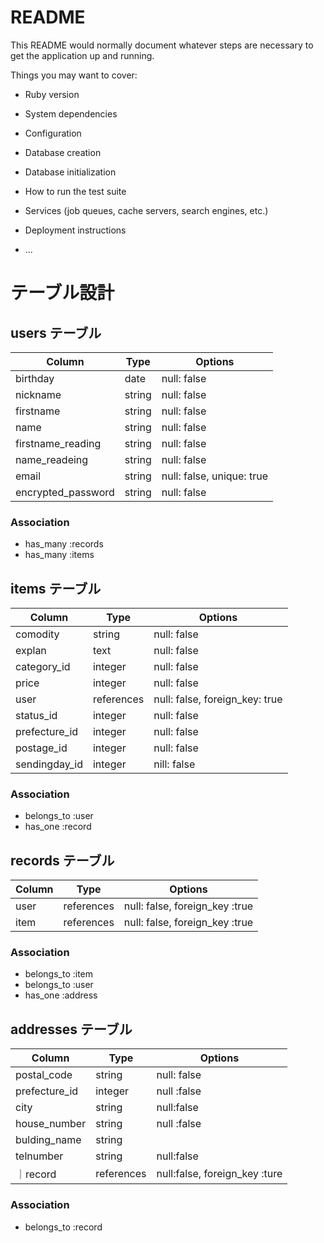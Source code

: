 
# README

This README would normally document whatever steps are necessary to get the
application up and running.

Things you may want to cover:

* Ruby version

* System dependencies

* Configuration

* Database creation

* Database initialization

* How to run the test suite

* Services (job queues, cache servers, search engines, etc.)

* Deployment instructions

* ...
# テーブル設計

## users テーブル

| Column   | Type   | Options     |
| -------- | ------ | ----------- |
| birthday | date | null: false |
| nickname | string | null: false |
| firstname     | string | null: false |
| name     | string | null: false |
| firstname_reading     | string | null: false |
| name_readeing     | string | null: false |
| email    | string | null: false, unique: true|
| encrypted_password | string | null: false |

### Association

- has_many :records
- has_many :items

## items テーブル

| Column | Type   | Options     |
| ------ | ------ | ----------- |
| comodity | string | null: false |
| explan | text | null: false|
| category_id | integer | null: false |
| price | integer | null: false |
| user   | references | null: false, foreign_key: true |
| status_id | integer | null: false |
| prefecture_id | integer | null: false |
| postage_id | integer | null: false |
| sendingday_id | integer | nill: false |

### Association

- belongs_to :user
- has_one :record

## records テーブル

| Column | Type       | Options                        |
| ------ | ---------- | ------------------------------ |
| user   | references | null: false, foreign_key :true |
| item   | references | null: false, foreign_key :true |

### Association

- belongs_to :item
- belongs_to :user
- has_one :address

## addresses テーブル

| Column  | Type       | Options |
| ------- | ---------- | ---------------------------- |
| postal_code | string |null: false|
| prefecture_id | integer | null :false|
| city | string | null:false |
| house_number | string | null :false |
| bulding_name | string |  |
| telnumber | string | null:false |
｜record | references | null:false, foreign_key :ture |

### Association


- belongs_to :record
